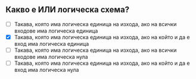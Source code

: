 ## Какво е ИЛИ логическа схема?

<!-- Верният отговор е отбелязан с [X] -->

- [ ] Такава, която има логическа единица на изхода, ако на всички входове има логическа единица
- [X] Такава, която има логическа единица на изхода, ако на който и да е вход има логическа единица
- [ ] Такава, която има логическа единица на изхода, ако на всички входове има логическа нула
- [ ] Такава, която има логическа единица на изхода, ако на който и да е вход има логическа нула
